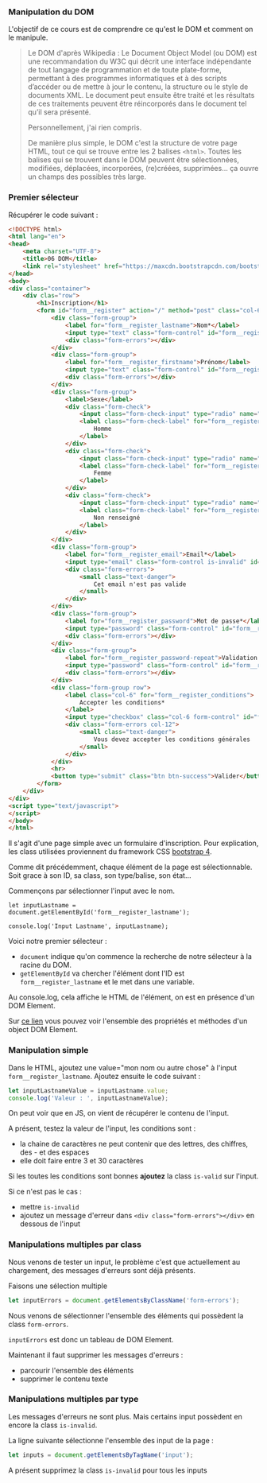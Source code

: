 ### Manipulation du DOM

L'objectif de ce cours est de comprendre ce qu'est le DOM et comment on le manipule.

> Le DOM d'après Wikipedia :
> Le Document Object Model (ou DOM) est une recommandation du W3C qui décrit une interface indépendante de tout langage de programmation et de toute plate-forme, permettant à des programmes informatiques et à des scripts d’accéder ou de mettre à jour le contenu, la structure ou le style de documents XML. Le document peut ensuite être traité et les résultats de ces traitements peuvent être réincorporés dans le document tel qu’il sera présenté.
>
> Personnellement, j'ai rien compris.
>
> De manière plus simple, le DOM c'est la structure de votre page HTML, tout ce qui se trouve entre les 2 balises `<html>`.
> Toutes les balises qui se trouvent dans le DOM peuvent être sélectionnées, modifiées, déplacées, incorporées, (re)créées, supprimées... ça ouvre un champs des possibles très large.


### Premier sélecteur

Récupérer le code suivant :

```html
<!DOCTYPE html>
<html lang="en">
<head>
    <meta charset="UTF-8">
    <title>06 DOM</title>
    <link rel="stylesheet" href="https://maxcdn.bootstrapcdn.com/bootstrap/4.0.0/css/bootstrap.min.css" integrity="sha384-Gn5384xqQ1aoWXA+058RXPxPg6fy4IWvTNh0E263XmFcJlSAwiGgFAW/dAiS6JXm" crossorigin="anonymous">
</head>
<body>
<div class="container">
    <div clas="row">
        <h1>Inscription</h1>
        <form id="form__register" action="/" method="post" class="col-6" novalidate="novalidate" >
            <div class="form-group">
                <label for="form__register_lastname">Nom*</label>
                <input type="text" class="form-control" id="form__register_lastname" value="Un nom comme un autre" required>
                <div class="form-errors"></div>
            </div>
            <div class="form-group">
                <label for="form__register_firstname">Prénom</label>
                <input type="text" class="form-control" id="form__register_firstname">
                <div class="form-errors"></div>
            </div>
            <div class="form-group">
                <label>Sexe</label>
                <div class="form-check">
                    <input class="form-check-input" type="radio" name="form__register_gender" id="form__register_gender01" value="M" >
                    <label class="form-check-label" for="form__register_gender01">
                        Homme
                    </label>
                </div>
                <div class="form-check">
                    <input class="form-check-input" type="radio" name="form__register_gender" id="form__register_gender02" value="F">
                    <label class="form-check-label" for="form__register_gender02">
                        Femme
                    </label>
                </div>
                <div class="form-check">
                    <input class="form-check-input" type="radio" name="form__register_gender" id="form__register_gender03" value="A" checked>
                    <label class="form-check-label" for="form__register_gender03">
                        Non renseigné
                    </label>
                </div>
            </div>
            <div class="form-group">
                <label for="form__register_email">Email*</label>
                <input type="email" class="form-control is-invalid" id="form__register_email" value="ploporange.com" required>
                <div class="form-errors">
                    <small class="text-danger">
                        Cet email n'est pas valide
                    </small>
                </div>
            </div>
            <div class="form-group">
                <label for="form__register_password">Mot de passe*</label>
                <input type="password" class="form-control" id="form__register_password" required>
                <div class="form-errors"></div>
            </div>
            <div class="form-group">
                <label for="form__register_password-repeat">Validation mot de passe*</label>
                <input type="password" class="form-control" id="form__register_password-repeat" required>
                <div class="form-errors"></div>
            </div>
            <div class="form-group row">
                <label class="col-6" for="form__register_conditions">
                    Accepter les conditions*
                </label>
                <input type="checkbox" class="col-6 form-control" id="form__register_conditions" required>
                <div class="form-errors col-12">
                    <small class="text-danger">
                        Vous devez accepter les conditions générales
                    </small>
                </div>
            </div>
            <hr>
            <button type="submit" class="btn btn-success">Valider</button>
        </form>
    </div>
</div>
<script type="text/javascript">
</script>
</body>
</html>
```

Il s'agit d'une page simple avec un formulaire d'inscription. Pour explication, les class utilisées proviennent du framework CSS [bootstrap 4](https://getbootstrap.com/).

Comme dit précédemment, chaque élément de la page est sélectionnable. Soit grace à son ID, sa class, son type/balise, son état...

Commençons par sélectionner l'input avec le nom.

```
let inputLastname = document.getElementById('form__register_lastname');

console.log('Input Lastname', inputLastname);
```

Voici notre premier sélecteur :
- `document` indique qu'on commence la recherche de notre sélecteur à la racine du DOM.
- `getElementById` va chercher l'élément dont l'ID est `form__register_lastname` et le met dans une variable.

Au console.log, cela affiche le HTML de l'élément, on est en présence d'un DOM Element.

Sur [ce lien](https://www.w3schools.com/jsref/dom_obj_all.asp) vous pouvez voir l'ensemble des propriétés et méthodes d'un object DOM Element. 

### Manipulation simple

Dans le HTML, ajoutez une value="mon nom ou autre chose" à l'input `form__register_lastname`. Ajoutez ensuite le code suivant :

```javascript
let inputLastnameValue = inputLastname.value;
console.log('Valeur : ', inputLastnameValue);
```

On peut voir que en JS, on vient de récupérer le contenu de l'input.

A présent, testez la valeur de l'input, les conditions sont :
- la chaine de caractères ne peut contenir que des lettres, des chiffres, des - et des espaces
- elle doit faire entre 3 et 30 caractères

Si les toutes les conditions sont bonnes **ajoutez** la class `is-valid` sur l'input. 

Si ce n'est pas le cas :
- mettre `is-invalid` 
- ajoutez un message d'erreur dans `<div class="form-errors"></div>` en dessous de l'input

### Manipulations multiples par class

Nous venons de tester un input, le problème c'est que actuellement au chargement, des messages d'erreurs sont déjà présents.

Faisons une sélection multiple

```javascript
let inputErrors = document.getElementsByClassName('form-errors');
```

Nous venons de sélectionner l'ensemble des éléments qui possèdent la class `form-errors`.

`inputErrors` est donc un tableau de DOM Element.

Maintenant il faut supprimer les messages d'erreurs :
- parcourir l'ensemble des éléments 
- supprimer le contenu texte


### Manipulations multiples par type

Les messages d'erreurs ne sont plus. Mais certains input possèdent en encore la class `is-invalid`.

La ligne suivante sélectionne l'ensemble des input de la page :

```javascript
let inputs = document.getElementsByTagName('input');
```

A présent supprimez la class `is-invalid` pour tous les inputs




